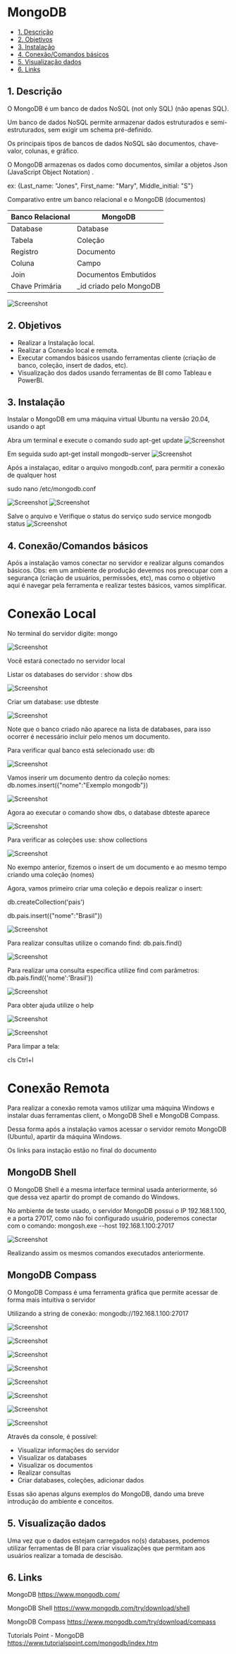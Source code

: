 # MongoDB
- [1. Descrição](#link1)
- [2. Objetivos](#link2)
- [3. Instalação](#link3)
- [4. Conexão/Comandos básicos](#link4)
- [5. Visualização dados](#link5)
- [6. Links](#link6)

<a id="link1"></a>
## 1. Descrição
O MongoDB é um banco de dados NoSQL (not only SQL) (não apenas SQL).

Um banco de dados NoSQL permite armazenar dados estruturados e semi-estruturados, sem exigir um schema pré-definido.

Os principais tipos de bancos de dados NoSQL são documentos, chave-valor, colunas, e gráfico. 

O MongoDB armazenas os dados como documentos, similar a objetos Json (JavaScript Object Notation) .

ex: {Last_name: "Jones", First_name: "Mary", Middle_initial: "S"}

Comparativo entre um banco relacional e o MongoDB (documentos)

| Banco Relacional | MongoDB |
| ----------- | ----------- |
| Database | Database |
| Tabela | Coleção |
| Registro| Documento |
| Coluna | Campo |
| Join | Documentos Embutidos |
| Chave Primária | _id criado pelo MongoDB |


![Screenshot](/images/img00.jpg)

<a id="link2"></a>
## 2. Objetivos
- Realizar a Instalação local.
- Realizar a Conexão local e remota.
- Executar comandos básicos usando ferramentas cliente (criação de banco, coleção, insert de dados, etc).
- Visualização dos dados usando ferramentas de BI como Tableau e PowerBI.

<a id="link3"></a>
## 3. Instalação
Instalar o MongoDB em uma máquina virtual Ubuntu na versão 20.04, usando o apt

Abra um terminal e execute o comando
sudo apt-get update
![Screenshot](/images/img01.jpg)

Em seguida
sudo apt-get install mongodb-server
![Screenshot](/images/img02.jpg)

Após a instalaçao, editar o arquivo mongodb.conf, para permitir a conexão de qualquer host

sudo nano /etc/mongodb.conf

![Screenshot](/images/img03.jpg)
![Screenshot](/images/img04.jpg)

Salve o arquivo e Verifique o status do serviço
sudo service mongodb status
![Screenshot](/images/img05.jpg)


<a id="link4"></a>
## 4. Conexão/Comandos básicos

Após a instalação vamos conectar no servidor e realizar alguns comandos básicos.
Obs: em um ambiente de produção devemos nos preocupar com a segurança (criação de usuários, permissões, etc), 
mas como o objetivo aqui é navegar pela ferramenta e realizar testes básicos, vamos simplificar.

# Conexão Local

No terminal do servidor digite: mongo

![Screenshot](/images/img06.jpg)

Você estará conectado no servidor local

Listar os databases do servidor : show dbs

![Screenshot](/images/img07.jpg)

Criar um database: use dbteste

![Screenshot](/images/img08.jpg)

Note que o banco criado não aparece na lista de databases, para isso ocorrer é necessário
incluir pelo menos um documento.

Para verificar qual banco está selecionado use: db

![Screenshot](/images/img09.jpg)

Vamos inserir um documento dentro da coleção nomes: db.nomes.insert({"nome":"Exemplo mongodb"})

![Screenshot](/images/img10.jpg)

Agora ao executar o comando show dbs, o database dbteste aparece

![Screenshot](/images/img11.jpg)

Para verificar as coleções use: show collections

![Screenshot](/images/img12.jpg)

No exempo anterior, fizemos o insert de um documento e ao mesmo tempo criando uma coleção (nomes)

Agora, vamos primeiro criar uma coleção e depois realizar o insert: 

db.createCollection('pais')

db.pais.insert({"nome":"Brasil"})

![Screenshot](/images/img13.jpg)

Para realizar consultas utilize o comando find: db.pais.find()

![Screenshot](/images/img14.jpg)

Para realizar uma consulta específica utilize find com parâmetros: db.pais.find({'nome':'Brasil'})

![Screenshot](/images/img15.jpg)

Para obter ajuda utilize o help

![Screenshot](/images/img16.jpg)

![Screenshot](/images/img17.jpg)

Para limpar a tela:

cls
Ctrl+l

# Conexão Remota

Para realizar a conexão remota vamos utilizar uma máquina Windows e instalar 
duas ferramentas client, o MongoDB Shell e MongoDB Compass.

Dessa forma após a instalação vamos acessar o servidor remoto MongoDB (Ubuntu), apartir da máquina Windows.

Os links para instação estão no final do documento

## MongoDB Shell

O MongoDB Shell é a mesma interface terminal usada anteriormente, só que dessa vez apartir 
do prompt de comando do Windows.

No ambiente de teste usado, o servidor MongoDB possui o IP 192.168.1.100, e a porta 27017, como 
não foi configurado usuário, poderemos conectar com o comando: mongosh.exe --host 192.168.1.100:27017

![Screenshot](/images/img18.jpg)

Realizando assim os mesmos comandos executados anteriormente.

## MongoDB Compass

O MongoDB Compass é uma ferramenta gráfica que permite acessar de forma mais intuitiva o servidor

Utilizando a string de conexão: mongodb://192.168.1.100:27017

![Screenshot](/images/img19.jpg)

![Screenshot](/images/img20.jpg)

![Screenshot](/images/img21.jpg)

![Screenshot](/images/img22.jpg)

![Screenshot](/images/img23.jpg)

![Screenshot](/images/img24.jpg)

![Screenshot](/images/img25.jpg)

![Screenshot](/images/img26.jpg)

Através da console, é possível:

- Visualizar informações do servidor
- Visualizar os databases
- Visualizar os documentos
- Realizar consultas
- Criar databases, coleções, adicionar dados
 
Essas são apenas alguns exemplos do MongoDB, dando uma breve introdução do ambiente e conceitos.

<a id="link5"></a>
## 5. Visualização dados

Uma vez que o dados estejam carregados no(s) databases, podemos utilizar ferramentas de BI para criar visualizações
que permitam aos usuários realizar a tomada de descisão.


<a id="link6"></a>
## 6. Links

MongoDB
https://www.mongodb.com/

MongoDB Shell
https://www.mongodb.com/try/download/shell

MongoDB Compass
https://www.mongodb.com/try/download/compass



Tutorials Point - MongoDB
https://www.tutorialspoint.com/mongodb/index.htm





